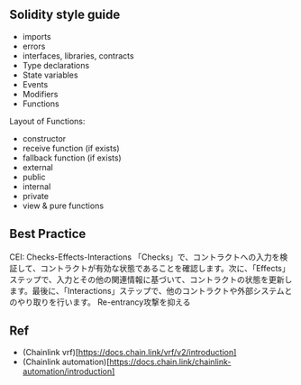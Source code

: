 ## Solidity style guide
 - imports
- errors
- interfaces, libraries, contracts
- Type declarations
- State variables
- Events
- Modifiers
- Functions

Layout of Functions:
- constructor
- receive function (if exists)
- fallback function (if exists)
- external
- public
- internal
- private
- view & pure functions


## Best Practice
CEI: Checks-Effects-Interactions
「Checks」で、コントラクトへの入力を検証して、コントラクトが有効な状態であることを確認します。次に、「Effects」ステップで、入力とその他の関連情報に基づいて、コントラクトの状態を更新します。最後に、「Interactions」ステップで、他のコントラクトや外部システムとのやり取りを行います。
Re-entrancy攻撃を抑える

## Ref
- (Chainlink vrf)[https://docs.chain.link/vrf/v2/introduction]
- (Chainlink automation)[https://docs.chain.link/chainlink-automation/introduction]

